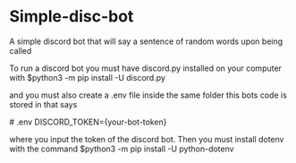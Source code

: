 # Simple-disc-bot
A simple discord bot that will say a sentence of random words upon being called

To run a discord bot you must have discord.py installed on your computer with 
$python3 -m pip install -U discord.py

and you must also create a .env file inside the same folder this bots code is stored in that says


\# .env
DISCORD_TOKEN={your-bot-token}


where you input the token of the discord bot.  Then you must install dotenv with the command
$python3 -m pip install -U python-dotenv
